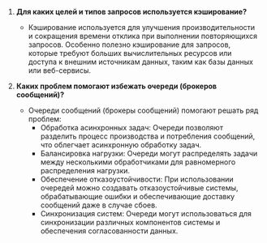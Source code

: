 1. **Для каких целей и типов запросов используется кэширование?**
   - Кэширование используется для улучшения производительности и сокращения времени отклика при выполнении повторяющихся запросов. Особенно полезно кэширование для запросов, которые требуют больших вычислительных ресурсов или доступа к внешним источникам данных, таким как базы данных или веб-сервисы.

2. **Каких проблем помогают избежать очереди (брокеров сообщений)?**
   - Очереди сообщений (брокеры сообщений) помогают решать ряд проблем:
     - Обработка асинхронных задач: Очереди позволяют разделить процесс производства и потребления сообщений, что облегчает асинхронную обработку задач.
     - Балансировка нагрузки: Очереди могут распределять задачи между несколькими обработчиками для равномерного распределения нагрузки.
     - Обеспечение отказоустойчивости: При использовании очередей можно создавать отказоустойчивые системы, обрабатывающие ошибки и обеспечивающие доставку сообщений даже в случае сбоев.
     - Синхронизация систем: Очереди могут использоваться для синхронизации различных компонентов системы и обеспечения согласованности данных.
